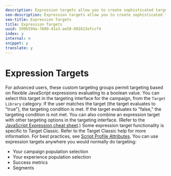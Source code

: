 ```yaml
---
description: Expression targets allow you to create sophisticated targets once and use them repeatedly in different campaigns, experiences, and so on. In an expression target, you can also use multiple OR and AND conditions that are not allowed in the standard targeting interface.
seo-description: Expression targets allow you to create sophisticated targets once and use them repeatedly in different campaigns, experiences, and so on. In an expression target, you can also use multiple OR and AND conditions that are not allowed in the standard targeting interface.
seo-title: Expression Targets
title: Expression Targets
uuid: 599b594a-7689-41a3-ae58-801613efccf4
index: y
internal: n
snippet: y
translate: y
---
```


# Expression Targets

For advanced users, these custom targeting groups permit targeting based on flexible JavaScript expressions evaluating to a boolean value. You can select this target in the targeting interface for the campaign, from the `Target Library` category. If the user matches the target (the target evaluates to "true"), the targeting condition is met. If the target evaluates to "false," the targeting condition is not met. You can also combine an expression target with other targeting options in the targeting interface. (Refer to the [JavaScript Expression cheat sheet](http://marketing.adobe.com/resources/help/en_US/tnt/pdf/js_expression_cheat_sheet.pdf).) 
Some expression target functionality is specific to Target Classic. Refer to the Target Classic help for more information.
For best practices, see [Script Profile Attributes](c_script_profile_attributes.md#concept_8C07AEAB0A144FECA8B4FEB091AED4D2). 
You can use expression targets anywhere you would normally do targeting:

* Your campaign population selection
* Your experience population selection
* Success metrics
* Segments


